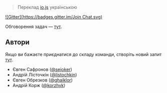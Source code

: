 > Переклад [io.js](https://iojs.org/) українською

[![Gitter](https://badges.gitter.im/Join Chat.svg)](https://gitter.im/iojs/iojs-uk?utm_source=badge&utm_medium=badge&utm_campaign=pr-badge&utm_content=badge)

Обговорення задач — [тут](https://github.com/iojs/iojs-uk/issues).

## Автори

Якщо ви бажаєте приєднатися до складу команди, створіть новий запит [тут](https://github.com/iojs/iojs-uk/issues).

- Євген Сафронов ([@sejoker](https://github.com/sejoker))
- Андрій Лісточкін ([@listochkin](https://github.com/listochkin))
- Євген Обрезков ([@ghaiklor](https://github.com/ghaiklor))
- Андрій Корж ([@korzhyk](https://github.com/korzhyk))
